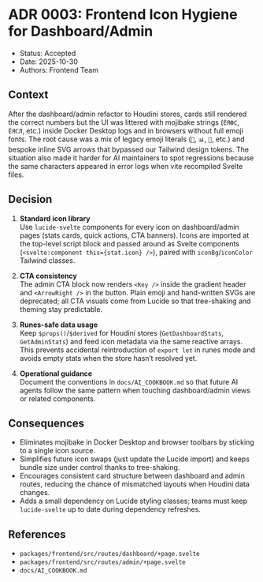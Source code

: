 # ADR 0003: Frontend Icon Hygiene for Dashboard/Admin

- Status: Accepted
- Date: 2025-10-30
- Authors: Frontend Team

## Context

After the dashboard/admin refactor to Houdini stores, cards still rendered the correct numbers but the UI was littered with mojibake strings (`ЁЯФС`, `ЁЯСЛ`, etc.) inside Docker Desktop logs and in browsers without full emoji fonts. The root cause was a mix of legacy emoji literals (`🔑`, `📊`, `🌳`, etc.) and bespoke inline SVG arrows that bypassed our Tailwind design tokens. The situation also made it harder for AI maintainers to spot regressions because the same characters appeared in error logs when vite recompiled Svelte files.

## Decision

1. **Standard icon library**  
   Use `lucide-svelte` components for every icon on dashboard/admin pages (stats cards, quick actions, CTA banners). Icons are imported at the top-level script block and passed around as Svelte components (`<svelte:component this={stat.icon} />`), paired with `iconBg`/`iconColor` Tailwind classes.

2. **CTA consistency**  
   The admin CTA block now renders `<Key />` inside the gradient header and `<ArrowRight />` in the button. Plain emoji and hand-written SVGs are deprecated; all CTA visuals come from Lucide so that tree-shaking and theming stay predictable.

3. **Runes-safe data usage**  
   Keep `$props()`/`$derived` for Houdini stores (`GetDashboardStats`, `GetAdminStats`) and feed icon metadata via the same reactive arrays. This prevents accidental reintroduction of `export let` in runes mode and avoids empty stats when the store hasn’t resolved yet.

4. **Operational guidance**  
   Document the conventions in `docs/AI_COOKBOOK.md` so that future AI agents follow the same pattern when touching dashboard/admin views or related components.

## Consequences

- Eliminates mojibake in Docker Desktop and browser toolbars by sticking to a single icon source.
- Simplifies future icon swaps (just update the Lucide import) and keeps bundle size under control thanks to tree-shaking.
- Encourages consistent card structure between dashboard and admin routes, reducing the chance of mismatched layouts when Houdini data changes.
- Adds a small dependency on Lucide styling classes; teams must keep `lucide-svelte` up to date during dependency refreshes.

## References

- `packages/frontend/src/routes/dashboard/+page.svelte`
- `packages/frontend/src/routes/admin/+page.svelte`
- `docs/AI_COOKBOOK.md`
